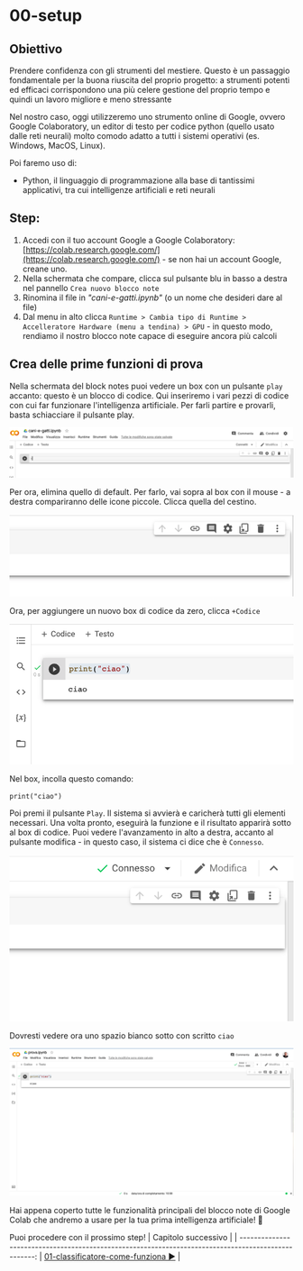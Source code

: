 # 00-setup

## Obiettivo
Prendere confidenza con gli strumenti del mestiere. Questo è un passaggio fondamentale per la buona riuscita del proprio progetto: a strumenti potenti ed efficaci corrispondono una più celere gestione del proprio tempo e quindi un lavoro migliore e meno stressante

Nel nostro caso, oggi utilizzeremo uno strumento online di Google, ovvero Google Colaboratory, un editor di testo per codice python (quello usato dalle reti neurali) molto comodo adatto a tutti i sistemi operativi (es. Windows, MacOS, Linux).

Poi faremo uso di:

- Python, il linguaggio di programmazione alla base di tantissimi applicativi, tra cui intelligenze artificiali e reti neurali


## Step:

1. Accedi con il tuo account Google a Google Colaboratory: [https://colab.research.google.com/](https://colab.research.google.com/) - se non hai un account Google, creane uno.
2. Nella schermata che compare, clicca sul pulsante blu in basso a destra nel pannello `Crea nuovo blocco note`
3. Rinomina il file in *"cani-e-gatti.ipynb"* (o un nome che desideri dare al file)
4. Dal menu in alto clicca `Runtime > Cambia tipo di Runtime > Accelleratore Hardware (menu a tendina) > GPU` - in questo modo, rendiamo il nostro blocco note capace di eseguire ancora più calcoli

## Crea delle prime funzioni di prova

Nella schermata del block notes puoi vedere un box con un pulsante `play` accanto: questo è un blocco di codice. Qui inseriremo i vari pezzi di codice con cui far funzionare l'intelligenza artificiale. 
Per farli partire e provarli, basta schiacciare il pulsante play.

![Status](../assets/00-empty-code-block.png)

Per ora, elimina quello di default. Per farlo, vai sopra al box con il mouse - a destra compariranno delle icone piccole. Clicca quella del cestino.

![Icon codice blocco testo](../assets/00-code-block-icons.png)

Ora, per aggiungere un nuovo box di codice da zero, clicca `+Codice` 

![Pulsante aggiunta blocco testo](../assets/00-add-block.png)

Nel box, incolla questo comando:

```
print("ciao")
```

Poi premi il pulsante `Play`. Il sistema si avvierà e caricherà tutti gli elementi necessari. Una volta pronto, eseguirà la funzione e il risultato apparirà sotto al box di codice. Puoi vedere l'avanzamento in alto a destra, accanto al pulsante modifica - in questo caso, il sistema ci dice che è `Connesso`.

![Status](../assets/00-status.png)

Dovresti vedere ora uno spazio bianco sotto con scritto `ciao`

![Output](../assets/00-output.png)

Hai appena coperto tutte le funzionalità principali del blocco note di Google Colab che andremo a usare per la tua prima intelligenza artificiale! 🤩

Puoi procedere con il prossimo step!
| Capitolo successivo                                                                           |
| ---------------------------------------------------------------------------------------------------: |
[01-classificatore-come-funziona ▶︎](../01-classificatore-come-funziona) |
